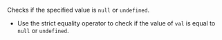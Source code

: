 Checks if the specified value is `null` or `undefined`.

- Use the strict equality operator to check if the value of `val` is equal to `null` or `undefined`.